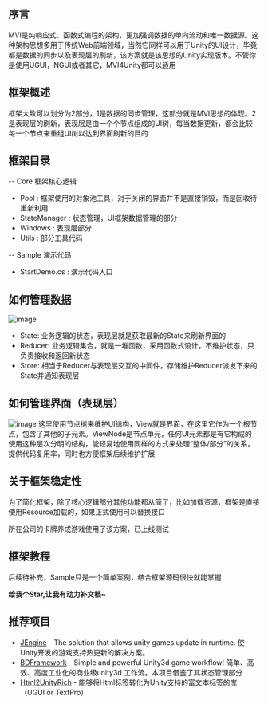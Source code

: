## 序言
MVI是纯响应式、函数式编程的架构，更加强调数据的单向流动和唯一数据源。这种架构思想多用于传统Web前端领域，当然它同样可以用于Unity的UI设计，毕竟都是数据的同步以及表现层的刷新，该方案就是该思想的Unity实现版本。不管你是使用UGUI，NGUI或者其它，MVI4Unity都可以适用


## 框架概述
框架大致可以划分为2部分，1是数据的同步管理，这部分就是MVI思想的体现。2是表现层的刷新，表现层是由一个个节点组成的UI树，每当数据更新，都会比较每一个节点来重组UI树以达到界面刷新的目的


## 框架目录
-- Core 框架核心逻辑
  * Pool : 框架使用的对象池工具，对于关闭的界面并不是直接销毁，而是回收待重新利用
  * StateManager : 状态管理，UI框架数据管理的部分
  * Windows : 表现层部分
  * Utils : 部分工具代码
  
-- Sample 演示代码
  * StartDemo.cs : 演示代码入口

## 如何管理数据
![image](https://user-images.githubusercontent.com/38308449/222396422-2055b233-e8a1-4e2a-8834-3e436f1ed7e7.png)
* State: 业务逻辑的状态，表现层就是获取最新的State来刷新界面的
* Reducer: 业务逻辑集合，就是一堆函数，采用函数式设计，不维护状态，只负责接收和返回新状态
* Store: 相当于Reducer与表现层交互的中间件，存储维护Reducer派发下来的State并通知表现层


## 如何管理界面（表现层）
![image](https://user-images.githubusercontent.com/38308449/222775679-ec4bca4b-ab88-4b30-93fa-22e3df8d79f5.png)
这里使用节点树来维护UI结构，View就是界面，在这里它作为一个根节点，包含了其他的子元素。ViewNode是节点单元，任何UI元素都是有它构成的
使用这种层次分明的结构，能轻易地使用同样的方式来处理“整体/部分”的关系，提供代码复用率，同时也方便框架后续维护扩展

## 关于框架稳定性
为了简化框架，除了核心逻辑部分其他功能都从简了，比如加载资源，框架是直接使用Resource加载的，如果正式使用可以替换接口

所在公司的卡牌养成游戏使用了该方案，已上线测试

## 框架教程
后续待补充，Sample只是一个简单案例，结合框架源码很快就能掌握 

<b>给我个Star,让我有动力补文档~</b>

## 推荐项目
  - [JEngine](https://github.com/JasonXuDeveloper/JEngine) - The solution that allows unity games update in runtime. 使Unity开发的游戏支持热更新的解决方案。
  - [BDFramework](https://github.com/yimengfan/BDFramework.Core) - Simple and powerful Unity3d game workflow! 简单、高效、高度工业化的商业级unity3d 工作流。本项目借鉴了其状态管理部分
  - [Html2UnityRich](https://github.com/Wilson403/Html2UnityRich) - 能够将Html标签转化为Unity支持的富文本标签的库（UGUI or TextPro）
